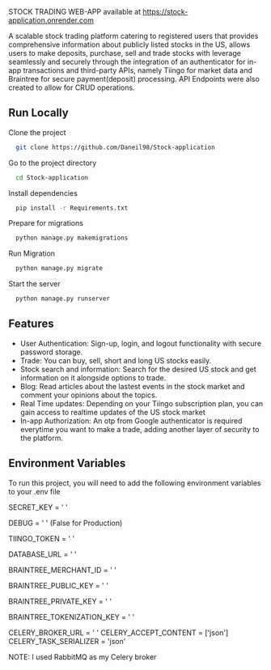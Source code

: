 
STOCK TRADING WEB-APP available at https://stock-application.onrender.com

A scalable stock trading platform catering to registered users that provides comprehensive information about publicly listed stocks in the US, allows users to make deposits, purchase, sell and trade stocks with leverage seamlessly and securely through the integration of an authenticator for in-app transactions and third-party APIs, namely Tiingo for market data and Braintree for secure payment(deposit) processing. API Endpoints were also created to allow for CRUD operations.

## Run Locally

Clone the project

```bash
  git clone https://github.com/Daneil98/Stock-application
```

Go to the project directory

```bash
  cd Stock-application
```

Install dependencies

```bash
  pip install -r Requirements.txt
```


Prepare for migrations
```bash
  python manage.py makemigrations
```


Run Migration
```bash
  python manage.py migrate
```


Start the server

```bash
  python manage.py runserver
```


## Features

- User Authentication: Sign-up, login, and logout functionality with secure password storage.
- Trade: You can buy, sell, short and long US stocks easily.
- Stock search and information: Search for the desired US stock and get information on it alongside options to trade.
- Blog: Read articles about the lastest events in the stock market and comment your opinions about the topics.
- Real Time updates: Depending on your Tiingo subscription plan, you can gain access to realtime updates of the US stock market
- In-app Authorization: An otp from Google authenticator is required everytime you want to make a trade, adding another layer of security to the platform.

## Environment Variables

To run this project, you will need to add the following environment variables to your .env file


SECRET_KEY = ' '

DEBUG = ' ' (False for Production)

TIINGO_TOKEN = ' '

DATABASE_URL = ' '

BRAINTREE_MERCHANT_ID = ' ' 

BRAINTREE_PUBLIC_KEY = ' '   

BRAINTREE_PRIVATE_KEY = ' '

BRAINTREE_TOKENIZATION_KEY = ' '

CELERY_BROKER_URL = ' '
CELERY_ACCEPT_CONTENT = ['json']
CELERY_TASK_SERIALIZER = 'json'

NOTE: I used RabbitMQ as my Celery broker
